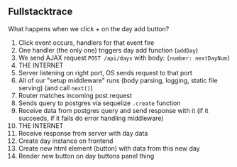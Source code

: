 ## Fullstacktrace

What happens when we click + on the day add button?

1. Click event occurs, handlers for that event fire
2. One handler (the only one) triggers day add function (`addDay`)
3. We send AJAX request `POST /api/days` with body: `{number: nextDayNum}`
4. THE INTERNET
5. Server listening on right port, OS sends request to that port
6. All of our "setup middleware" runs (body parsing, logging, static file serving) (and call `next()`)
7. Router matches incoming post request
8. Sends query to postgres via sequelize `.create` function
9. Receive data from postgres query and send response with it (if it succeeds, if it fails do error handling middleware)
10. THE INTERNET
11. Receive response from server with day data
12. Create day instance on frontend
13. Create new html element (button) with data from this new day
14. Render new button on day buttons panel thing
